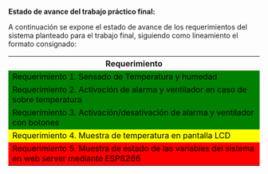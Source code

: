 **Estado de avance del trabajo práctico final:**

A continuación se expone el estado de avance de los requerimientos del sistema planteado para el trabajo final, siguiendo como lineamiento el formato consignado:

<table>
  <tr>
    <th>Requerimiento</th>
  </tr>
  <tr>
    <td style="background-color: green; color: black">Requerimiento 1. Sensado de Temperatura y humedad</td>
  </tr>
  <tr>
    <td style="background-color: green; color: black">Requerimiento 2. Activación de alarma y ventilador en caso de sobre temperatura</td>
  </tr>
  <tr>
    <td style="background-color: green; color: black">Requerimiento 3. Activación/desativación de alarma y ventilador con botones</td>
  </tr>
  <tr>
    <td style="background-color: yellow; color: black">Requerimiento 4. Muestra de temperatura en pantalla LCD</td>
  </tr>
  <tr>
    <td style="background-color: red; color: black">Requerimiento 5. Muestra de estado de las variables del sistema en web server mediante ESP8266</td>
  </tr>
</table>